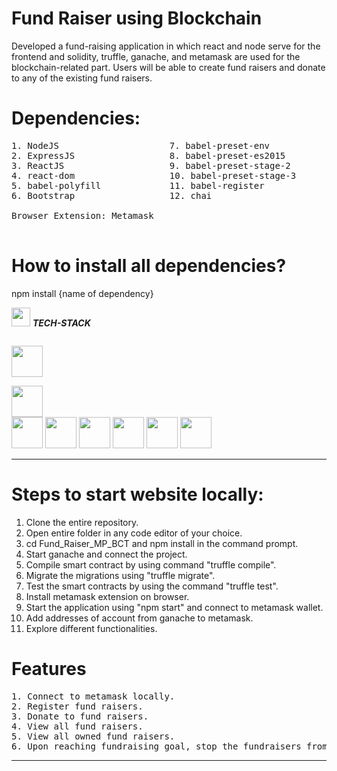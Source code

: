 # Fund Raiser using Blockchain 

Developed a fund-raising application in which react and node serve for the frontend and solidity, truffle, ganache, and metamask are used for the blockchain-related part. Users will be able to create fund raisers and donate to any of the existing fund raisers.  

# Dependencies:
<pre>
1. NodeJS                     7. babel-preset-env                   13. chai-as-promised     
2. ExpressJS                  8. babel-preset-es2015                14. chai-bignumber   
3. ReactJS                    9. babel-preset-stage-2               15. react-scripts   
4. react-dom                  10. babel-preset-stage-3              16. truffle           
5. babel-polyfill             11. babel-register                    17. web3      
6. Bootstrap                  12. chai                              

Browser Extension: Metamask
                               
</pre> 


# How to install all dependencies? 
npm install {name of dependency}

<img src="https://media.giphy.com/media/iY8CRBdQXODJSCERIr/giphy.gif" width="30px">&nbsp;***TECH-STACK***
<p align="left">
  
  <code> <img height="50" src="https://www.vectorlogo.zone/logos/nodejs/nodejs-ar21.svg"> </code>
  <code> <img height="50" src="https://www.vectorlogo.zone/logos/reactjs/reactjs-ar21.svg"> </code>
  <code><img height="50" src="https://www.vectorlogo.zone/logos/git-scm/git-scm-ar21.svg"></code>
  <code><img height="50" src="https://www.vectorlogo.zone/logos/ethereum/ethereum-ar21.svg"></code>
  <code><img height="50" src="https://seeklogo.com/images/G/ganache-logo-1EB72084A8-seeklogo.com.png"></code>
  <code><img height="50" src="https://w7.pngwing.com/pngs/907/608/png-transparent-solidity-ethereum-smart-contract-blockchain-neo-others-angle-triangle-logo.png"></code>
  <code><img height="50" src="https://www.clipartmax.com/png/middle/201-2010951_metamask-ethereum.png"></code>
  <code><img height="50" src="https://seeklogo.com/images/T/truffle-logo-357454171D-seeklogo.com.png"></code>
  <hr>
  </p>

# Steps to start website locally:
1. Clone the entire repository.
2. Open entire folder in any code editor of your choice.
3. cd Fund_Raiser_MP_BCT and npm install in the command prompt.
4. Start ganache and connect the project.
5. Compile smart contract by using command "truffle compile".
6. Migrate the migrations using "truffle migrate".
7. Test the smart contracts by using the command "truffle test".
8. Install metamask extension on browser.
9. Start the application using "npm start" and connect to metamask wallet.
10. Add addresses of account from ganache to metamask. 
11. Explore different functionalities.



# Features
<pre>
1. Connect to metamask locally.
2. Register fund raisers.
3. Donate to fund raisers.
4. View all fund raisers.
5. View all owned fund raisers.
6. Upon reaching fundraising goal, stop the fundraisers from collecting funds.
</pre>
---
